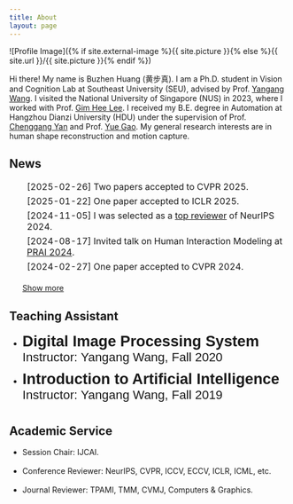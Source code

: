 ```yaml
---
title: About
layout: page
---
```

![Profile Image]({% if site.external-image %}{{ site.picture }}{% else %}{{ site.url }}/{{ site.picture }}{% endif %})

<p>Hi there! My name is Buzhen Huang (黄步真). I am a Ph.D. student in Vision and Cognition Lab at Southeast University (SEU), advised by Prof. <a href="https://www.yangangwang.com/">Yangang Wang</a>. 
I visited the National University of Singapore (NUS) in 2023, where I worked with Prof. <a href="https://www.comp.nus.edu.sg/~leegh/">Gim Hee Lee</a>.
I received my B.E. degree in Automation at Hangzhou Dianzi University (HDU) under the supervision of Prof. <a href="https://cgyan-iipl.github.io/">Chenggang Yan</a> and Prof. <a href="https://www.gaoyue.org/">Yue Gao</a>. 
My general research interests are in human shape reconstruction and motion capture.</p>

<h2>News</h2>

<ul>  
	<table style="width:100%;border:0px;border-spacing:0px;border-collapse:separate;margin-right:auto;margin-left:auto;"><tbody>
    		  <tr>
            <td class="news_date1">
            <li>[2025-02-26]  Two papers accepted to CVPR 2025.</li>
            </td>
          </tr>
    		  <tr>
            <td class="news_date1">
            <li>[2025-01-22]  One paper accepted to ICLR 2025.</li>
            </td>
          </tr>
        	<!-- <tr>
            <td class="news_date1">
            <li>[2024-11-12]  Invited talk at <a href="https://cic.tju.edu.cn/faculty/likun/people.html" target="_blank">TJU-3DV</a>.</li>
            </td>
          </tr> -->
        	<tr>
            <td class="news_date1">
            <li>[2024-11-05]  I was selected as a <a href="https://neurips.cc/Conferences/2024/ProgramCommittee#top-reviewers" target="_blank">top reviewer</a> of NeurIPS 2024.</li>
            </td>
          </tr>
      		<tr>
            <td class="news_date1">
            <li>[2024-08-17]  Invited talk on Human Interaction Modeling at <a href="https://www.prai.net/prai2024.html" target="_blank">PRAI 2024</a>.</li>
            </td>
          </tr>
    		  <tr>
            <td class="news_date1">
            <li>[2024-02-27]  One paper accepted to CVPR 2024.</li>
            </td>
          </tr>
    		  <tr>
            <td class="table_toggle" style="display: none;">
            <li>[2023-07-14]  One paper accepted to ICCV 2023.</li>
            </td>
          </tr>
  		    <tr>
            <td class="table_toggle" style="display: none;">
            <li>[2023-04-19]  One paper accepted to IJCAI 2023.</li>
            </td>
          </tr>
  		    <tr>
            <td class="table_toggle" style="display: none;">
            <li>[2023-02-10]  We released <a href="https://github.com/boycehbz/CHOMP#ocmotion-dataset" target="_blank">OcMotion</a> dataset.</li>
            </td>
          </tr>
  		    <tr>
            <td class="table_toggle" style="display: none;">
            <li>[2023-02-07]  CrowdRec won the 1st place in <a href="https://www.gigavision.cn/track/track?nav=GigaCrowd&type=nav" target="_blank">GigaCrowd Challenge</a>.</li>
            </td>
          </tr>
		      <tr>
            <td class="table_toggle" style="display: none;">
            <li>[2022-08-24]  Honored to receive <a href="http://tc.ccf.org.cn/tccad/jlry/txkysjjj/hjrxx/2022-10-14/775286.shtml" target="_blank">Style3D Graduate Fellowship</a>!</li>
            </td>
          </tr>
		      <tr>
            <td class="table_toggle" style="display: none;">
            <li>[2022-08-09]  One paper accepted to TPAMI 2022.</li>
            </td>
          </tr>
          <tr class="table_toggle" style="display: none;">
            <td class="news_date1">
            <li>[2022-06-12]  One paper accepted to TIP 2022.</li>
            </td>
          </tr>
          <tr class="table_toggle" style="display: none;">
            <td class="news_date1">
            <li>[2022-03-02]  One paper accepted to CVPR 2022.</li>
            </td>
          </tr>
          <tr class="table_toggle" style="display: none;">
            <td class="news_date1">
            <li>[2022-01-05]  Invited talk at <a href="https://www.noahlab.com.hk/#/home" target="_blank">Huawei Noah's Ark Lab</a>.</li>
            </td>
          </tr>
          <tr class="table_toggle" style="display: none;">
            <td class="news_date1">
            <li>[2021-10-04]  One paper accepted to 3DV 2021.</li>
            </td>
          </tr>
          <tr class="table_toggle" style="display: none;">
            <td class="news_date1">
            <li> [2020-02-24]  One paper accepted to CVPR 2020.</li>
            </td>
          </tr>
        </tbody></table>
	<div style="margin-bottom:25px;padding: 0px 0px 0px 0px;">
			<a id="toggle_button" href="javascript:toggle()">Show more</a><script>
				function toggle() {
				var rows = document.getElementsByClassName("table_toggle");
				var y = document.getElementById("toggle_button");
				if (rows[0].style.display == "none") {
					for (var i = 0; i < rows.length; i++) {
					rows[i].style.display = "";
					}
					y.innerHTML = "Show less";
				} else {
					for (var i = 0; i < rows.length; i++) {
					rows[i].style.display = "none";
					}
					y.innerHTML = "Show more";
				}
				}
			</script>
	</div>
	<!-- <li>[2022-08-09]  One paper accepted to TPAMI2022.</li>
	<li>[2022-06-12]  One paper accepted to TIP2022.</li>
	<li>[2022-03-02]  One paper accepted to CVPR2022.</li>
	<li>[2022-01-05]  I gave a talk at <a href="https://www.noahlab.com.hk/#/home">Huawei Noah's Ark Lab</a>.</li>
    <li>[2021-10-04]  One paper accepted to 3DV2021.</li>
    <li> [2020-02-24]  One paper accepted to CVPR2020.</li> -->
</ul>

<h2>Teaching Assistant</h2>

<ul>
    <li>
	<span style="display:inline-block;font-size:1.7rem;font-family:Arial;font-weight:bold;">Digital Image Processing System</span><br>
	<span style="display:inline-block;font-size:1.4rem;font-family:Arial;padding-bottom:0.6rem">Instructor: Yangang Wang, Fall 2020</span>
	</li>
    <li>
	<span style="display:inline-block;font-size:1.7rem;font-family:Arial;font-weight:bold;">Introduction to Artificial Intelligence</span><br>
	<span style="display:inline-block;font-size:1.4rem;font-family:Arial;padding-bottom:0.6rem">Instructor: Yangang Wang, Fall 2019</span>
	</li>
</ul>

<h2>Academic Service</h2>

<ul>
  <li>Session Chair: IJCAI.</li><br>
	<li>Conference Reviewer: NeurIPS, CVPR, ICCV, ECCV, ICLR, ICML, etc.</li><br>
	<li>Journal Reviewer: TPAMI, TMM, CVMJ, Computers & Graphics.</li><br>
</ul>


<!-- <h2>Projects</h2>

<ul>
	<li><a href="http://yangangwang.com/papers/ZHANG-OOH-2020-03.html">Occluded Human Reconstruction</a></li><br>
	<li><a href="https://github.com/boycehbz/MvSMPLfitting">MvSMPLfitting</a></li>
</ul> -->

<br>
<br>
<br>
<br>
<br>
<br>

<script type='text/javascript' id='clustrmaps' src='//cdn.clustrmaps.com/map_v2.js?cl=ffffff&w=220&t=m&d=xcwYgsgvqVyiWGs5jS1qzD1OrC8Kb39Z7cJaCSxaUF0&cmo=ff5353&cmn=ff5353'></script>
